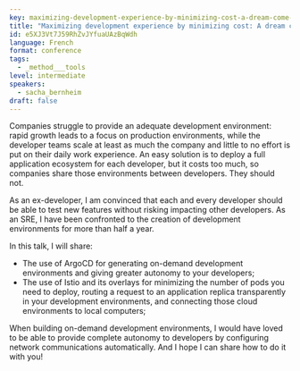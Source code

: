 ```yaml
---
key: maximizing-development-experience-by-minimizing-cost-a-dream-come-true-with-argocd-and-istios-overlays
title: "Maximizing development experience by minimizing cost: A dream come true with ArgoCD and Istio's overlays"
id: e5XJ3Vt7J59RhZvJYfuaUAzBqWdh
language: French
format: conference
tags:
  - _method___tools
level: intermediate
speakers:
  - sacha_bernheim
draft: false
---
```

Companies struggle to provide an adequate development environment: rapid growth leads to a focus on production environments, while the developer teams scale at least as much the company and little to no effort is put on their daily work experience. An easy solution is to deploy a full application ecosystem for each developer, but it costs too much, so companies share those environments between developers. They should not.

As an ex-developer, I am convinced that each and every developer should be able to test new features without risking impacting other developers. As an SRE, I have been confronted to the creation of development environments for more than half a year.

In this talk, I will share:
- The use of ArgoCD for generating on-demand development environments and giving greater autonomy to your developers;
- The use of Istio and its overlays for minimizing the number of pods you need to deploy, routing a request to an application replica transparently in your development environments, and connecting those cloud environments to local computers;

When building on-demand development environments, I would have loved to be able to provide complete autonomy to developers by configuring network communications automatically. And I hope I can share how to do it with you!
